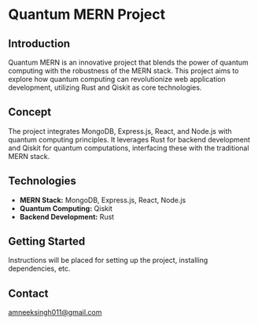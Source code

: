 # Quantum MERN Project

## Introduction
Quantum MERN is an innovative project that blends the power of quantum computing with the robustness of the MERN stack. This project aims to explore how quantum computing can revolutionize web application development, utilizing Rust and Qiskit as core technologies.

## Concept
The project integrates MongoDB, Express.js, React, and Node.js with quantum computing principles. It leverages Rust for backend development and Qiskit for quantum computations, interfacing these with the traditional MERN stack.

## Technologies
- **MERN Stack:** MongoDB, Express.js, React, Node.js
- **Quantum Computing:** Qiskit
- **Backend Development:** Rust

## Getting Started
Instructions will be placed for setting up the project, installing dependencies, etc.

## Contact
amneeksingh011@gmail.com
